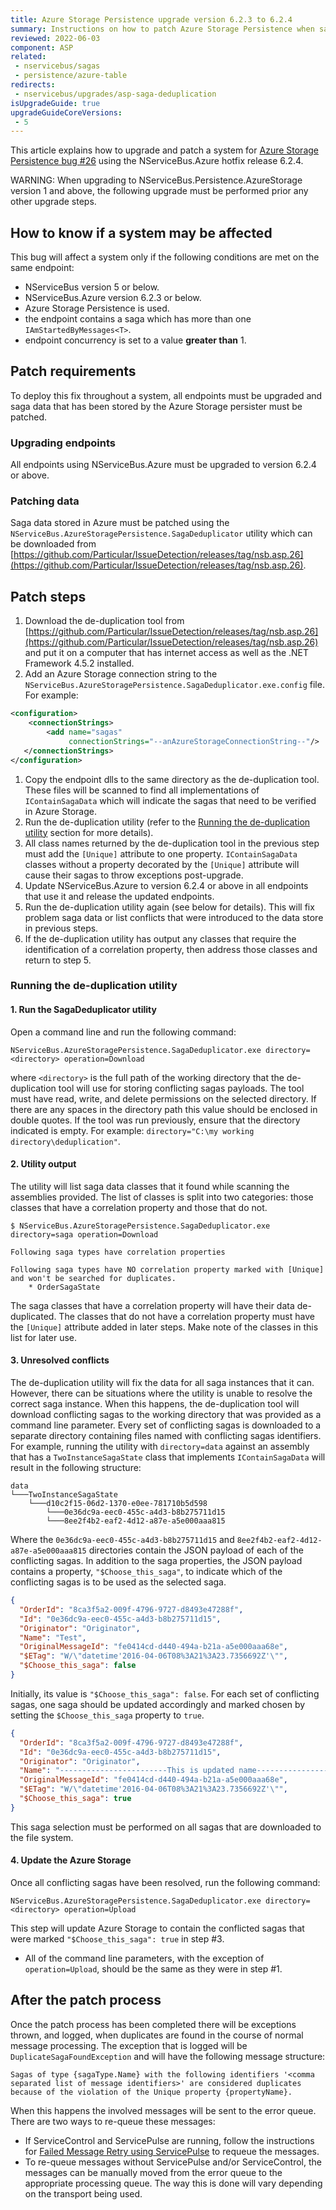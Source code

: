 ```yaml
---
title: Azure Storage Persistence upgrade version 6.2.3 to 6.2.4
summary: Instructions on how to patch Azure Storage Persistence when saga duplication occurs
reviewed: 2022-06-03
component: ASP
related:
 - nservicebus/sagas
 - persistence/azure-table
redirects:
 - nservicebus/upgrades/asp-saga-deduplication
isUpgradeGuide: true
upgradeGuideCoreVersions:
 - 5
---
```


This article explains how to upgrade and patch a system for [Azure Storage Persistence bug #26](https://github.com/Particular/NServiceBus.Persistence.AzureStorage/issues/26) using the NServiceBus.Azure hotfix release 6.2.4.

WARNING: When upgrading to NServiceBus.Persistence.AzureStorage version 1 and above, the following upgrade must be performed prior any other upgrade steps.

## How to know if a system may be affected

This bug will affect a system only if the following conditions are met on the same endpoint:

* NServiceBus version 5 or below.
* NServiceBus.Azure version 6.2.3 or below.
* Azure Storage Persistence is used.
* the endpoint contains a saga which has more than one `IAmStartedByMessages<T>`.
* endpoint concurrency is set to a value **greater than** 1.

## Patch requirements

To deploy this fix throughout a system, all endpoints must be upgraded and saga data that has been stored by the Azure Storage persister must be patched.

### Upgrading endpoints

All endpoints using NServiceBus.Azure must be upgraded to version 6.2.4 or above.

### Patching data

Saga data stored in Azure must be patched using the `NServiceBus.AzureStoragePersistence.SagaDeduplicator` utility which can be downloaded from [https://github.com/Particular/IssueDetection/releases/tag/nsb.asp.26](https://github.com/Particular/IssueDetection/releases/tag/nsb.asp.26).

## Patch steps

 1. Download the de-duplication tool from [https://github.com/Particular/IssueDetection/releases/tag/nsb.asp.26](https://github.com/Particular/IssueDetection/releases/tag/nsb.asp.26) and put it on a computer that has internet access as well as the .NET Framework 4.5.2 installed.
 1. Add an Azure Storage connection string to the `NServiceBus.AzureStoragePersistence.SagaDeduplicator.exe.config` file. For example:
  ```xml
  <configuration>
      <connectionStrings>
          <add name="sagas"
               connectionStrings="--anAzureStorageConnectionString--"/>
     </connectionStrings>
  </configuration>
  ```
 1. Copy the endpoint dlls to the same directory as the de-duplication tool. These files will be scanned to find all implementations of `IContainSagaData` which will indicate the sagas that need to be verified in Azure Storage.
 1. Run the de-duplication utility (refer to the [Running the de-duplication utility](#patch-steps-running-the-de-duplication-utility) section for more details).
 1. All class names returned by the de-duplication tool in the previous step must add the `[Unique]` attribute to one property. `IContainSagaData` classes without a property decorated by the `[Unique]` attribute will cause their sagas to throw exceptions post-upgrade.
 1. Update NServiceBus.Azure to version 6.2.4 or above in all endpoints that use it and release the updated endpoints.
 1. Run the de-duplication utility again (see below for details). This will fix problem saga data or list conflicts that were introduced to the data store in previous steps.
 1. If the de-duplication utility has output any classes that require the identification of a correlation property, then address those classes and return to step 5.

### Running the de-duplication utility

#### 1. Run the SagaDeduplicator utility

Open a command line and run the following command:

`NServiceBus.AzureStoragePersistence.SagaDeduplicator.exe directory=<directory> operation=Download`

where `<directory>` is the full path of the working directory that the de-duplication tool will use for storing conflicting sagas payloads. The tool must have read, write, and delete permissions on the selected directory. If there are any spaces in the directory path this value should be enclosed in double quotes. If the tool was run previously, ensure that the directory indicated is empty. For example: `directory="C:\my working directory\deduplication"`.

#### 2. Utility output

The utility will list saga data classes that it found while scanning the assemblies provided. The list of classes is split into two categories: those classes that have a correlation property and those that do not.

```dos
$ NServiceBus.AzureStoragePersistence.SagaDeduplicator.exe directory=saga operation=Download

Following saga types have correlation properties

Following saga types have NO correlation property marked with [Unique] and won't be searched for duplicates.
    * OrderSagaState
```

The saga classes that have a correlation property will have their data de-duplicated. The classes that do not have a correlation property must have the `[Unique]` attribute added in later steps. Make note of the classes in this list for later use.

#### 3. Unresolved conflicts

The de-duplication utility will fix the data for all saga instances that it can. However, there can be situations where the utility is unable to resolve the correct saga instance. When this happens, the de-duplication tool will download conflicting sagas to the working directory that was provided as a command line parameter. Every set of conflicting sagas is downloaded to a separate directory containing files named with conflicting sagas identifiers. For example, running the utility with `directory=data` against an assembly that has a `TwoInstanceSagaState` class that implements `IContainSagaData` will result in the following structure:

```
data
└───TwoInstanceSagaState
    └───d10c2f15-06d2-1370-e0ee-781710b5d598
        └───0e36dc9a-eec0-455c-a4d3-b8b275711d15
        └───8ee2f4b2-eaf2-4d12-a87e-a5e000aaa815
```

Where the `0e36dc9a-eec0-455c-a4d3-b8b275711d15` and `8ee2f4b2-eaf2-4d12-a87e-a5e000aaa815` directories contain the JSON payload of each of the conflicting sagas. In addition to the saga properties, the JSON payload contains a property, `"$Choose_this_saga"`, to indicate which of the conflicting sagas is to be used as the selected saga.

```json
{
  "OrderId": "8ca3f5a2-009f-4796-9727-d8493e47288f",
  "Id": "0e36dc9a-eec0-455c-a4d3-b8b275711d15",
  "Originator": "Originator",
  "Name": "Test",
  "OriginalMessageId": "fe0414cd-d440-494a-b21a-a5e000aaa68e",
  "$ETag": "W/\"datetime'2016-04-06T08%3A21%3A23.7356692Z'\"",
  "$Choose_this_saga": false
}
```

Initially, its value is `"$Choose_this_saga": false`. For each set of conflicting sagas, one saga should be updated accordingly and marked chosen by setting the `$Choose_this_saga` property to `true`.

```json
{
  "OrderId": "8ca3f5a2-009f-4796-9727-d8493e47288f",
  "Id": "0e36dc9a-eec0-455c-a4d3-b8b275711d15",
  "Originator": "Originator",
  "Name": "------------------------This is updated name------------------",
  "OriginalMessageId": "fe0414cd-d440-494a-b21a-a5e000aaa68e",
  "$ETag": "W/\"datetime'2016-04-06T08%3A21%3A23.7356692Z'\"",
  "$Choose_this_saga": true
}
```

This saga selection must be performed on all sagas that are downloaded to the file system.

#### 4. Update the Azure Storage

Once all conflicting sagas have been resolved, run the following command:

`NServiceBus.AzureStoragePersistence.SagaDeduplicator.exe directory=<directory> operation=Upload`

This step will update Azure Storage to contain the conflicted sagas that were marked `"$Choose_this_saga": true` in step #3.

* All of the command line parameters, with the exception of `operation=Upload`, should be the same as they were in step #1.

## After the patch process

Once the patch process has been completed there will be exceptions thrown, and logged, when duplicates are found in the course of normal message processing. The exception that is logged will be `DuplicateSagaFoundException` and will have the following message structure:

```
Sagas of type {sagaType.Name} with the following identifiers '<comma separated list of message identifiers>' are considered duplicates because of the violation of the Unique property {propertyName}.
```

When this happens the involved messages will be sent to the error queue. There are two ways to re-queue these messages:

* If ServiceControl and ServicePulse are running, follow the instructions for [Failed Message Retry using ServicePulse](/servicepulse/intro-failed-message-retries.md) to requeue the messages.
* To re-queue messages without ServicePulse and/or ServiceControl, the messages can be manually moved from the error queue to the appropriate processing queue. The way this is done will vary depending on the transport being used.
